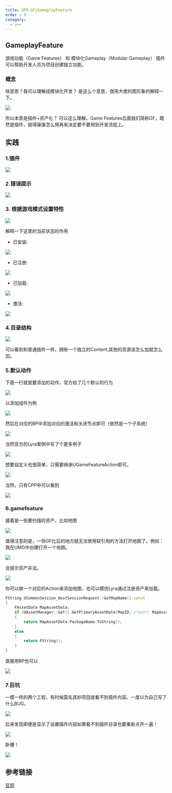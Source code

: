 ```yaml
---
title: GP9.GF|GameplayFeature
order : 9
category:
  - u++
---
```


## GameplayFeature
游戏功能（Game Features） 和 模块化Gameplay（Modular Gameplay） 插件可以帮助开发人员为项目创建独立功能。
### 概念

<ChatMessage avatar="../../assets/emoji/hx.png" :avatarWidth="40" >
啥意思？我可以理解成模块化开发？
</ChatMessage>

<ChatMessage avatar="../../assets/emoji/bqb (2).png" :avatarWidth="40" alignLeft>
是这么个意思，借用大佬的图形象的解释一下。
</ChatMessage>

![](..%2Fassets%2Fgamefeture.jpg)

<ChatMessage avatar="../../assets/emoji/hx.png" :avatarWidth="40" >
所以本质是插件+资产化？
</ChatMessage>

<ChatMessage avatar="../../assets/emoji/bqb (2).png" :avatarWidth="40" alignLeft>
可以这么理解。Game Features后面我们简称GF，既然是插件，就得康康怎么用再来决定要不要用到开发流程上。
</ChatMessage>

## 实践

### 1.插件

![](..%2Fassets%2Fgf.png)

### 2.错误提示

![](..%2Fassets%2Ferrorgf.png)

### 3. 根据游戏模式设置特性

![](..%2Fassets%2Fgfpl2.png)

<ChatMessage avatar="../../assets/emoji/bqb (2).png" :avatarWidth="40" alignLeft>
解释一下这里的当前状态的作用
</ChatMessage>

- 已安装:

![](..%2Fassets%2Finstallgf.png)

- 已注册:

![](..%2Fassets%2Fzc.png)

- 已加载:

![](..%2Fassets%2Floadgf.png)

- 激活:

![](..%2Fassets%2Factivegf.png)

### 4.目录结构

![](..%2Fassets%2Fgamefplugin.png)

<ChatMessage avatar="../../assets/emoji/bqb (2).png" :avatarWidth="40" alignLeft>
可以看到和普通插件一样，拥有一个独立的Content,其他的资源该怎么加就怎么加。
</ChatMessage>

### 5.默认动作

<ChatMessage avatar="../../assets/emoji/bqb (2).png" :avatarWidth="40" alignLeft>
下面一行就是要添加的动作，官方给了几个默认的行为
</ChatMessage>

![](..%2Fassets%2Factiongf.png)

<ChatMessage avatar="../../assets/emoji/bqb (2).png" :avatarWidth="40" alignLeft>
以添加组件为例
</ChatMessage>

![](..%2Fassets%2Fzujian.png)

<ChatMessage avatar="../../assets/emoji/bqb (2).png" :avatarWidth="40" alignLeft>
然后在对应的BP中添加对应的激活和关闭节点即可（依然是一个子系统）
</ChatMessage>

![](..%2Fassets%2Fbpgf.png)

<ChatMessage avatar="../../assets/emoji/bqb (2).png" :avatarWidth="40" alignLeft>
当然官方的Lyra案例中写了个更多例子
</ChatMessage>

![](..%2Fassets%2Factionsou.jpg)

<ChatMessage avatar="../../assets/emoji/bqb (2).png" :avatarWidth="40" alignLeft>
想要自定义也很简单，只需要继承UGameFeatureAction即可。
</ChatMessage>

![](..%2Fassets%2Fpublicaction.png)

<ChatMessage avatar="../../assets/emoji/bqb (2).png" :avatarWidth="40" alignLeft>
当然，只有CPP中可以看到
</ChatMessage>

![](..%2Fassets%2Fcppgf.png)

### 6.gamefeature

<ChatMessage avatar="../../assets/emoji/bqb (2).png" :avatarWidth="40" alignLeft>
接着是一些要扫描的资产，比如地图
</ChatMessage>

![](..%2Fassets%2Fmapgf.png)

<ChatMessage avatar="../../assets/emoji/bqb (2).png" :avatarWidth="40" alignLeft>
值得注意的是，一但GF化后的地方就无法使用软引用的方法打开地图了。例如：我在UMG中创建打开一个地图。
</ChatMessage>

![](..%2Fassets%2Fwidgetmapuse.png)

<ChatMessage avatar="../../assets/emoji/bqb (2).png" :avatarWidth="40" alignLeft>
会提示资产非法。
</ChatMessage>

![](..%2Fassets%2Fzcff.png)

<ChatMessage avatar="../../assets/emoji/bqb (2).png" :avatarWidth="40" alignLeft>
你可以做一个对应的Action来添加地图，也可以模仿Lyra通过注册资产来加载。
</ChatMessage>

```cpp
FString UCommonSession_HostSessionRequest::GetMapName() const
{
	FAssetData MapAssetData;
	if (UAssetManager::Get().GetPrimaryAssetData(MapID, /*out*/ MapAssetData))
	{
		return MapAssetData.PackageName.ToString();
	}
	else
	{
		return FString();
	}
}
```
<ChatMessage avatar="../../assets/emoji/bqb (2).png" :avatarWidth="40" alignLeft>
直接用BP也可以
</ChatMessage>

![](..%2Fassets%2Fgetpr.png)

### 7.巨坑

<ChatMessage avatar="../../assets/emoji/bqb (2).png" :avatarWidth="40" alignLeft>
一模一样的两个工程，有时候莫名其妙项目就看不到插件内容。一度以为自己写了什么BUG。
</ChatMessage>

![](..%2Fassets%2Fwithoutplugin.png)

<ChatMessage avatar="../../assets/emoji/bqb (2).png" :avatarWidth="40" alignLeft>
后来发现即便是显示了设置插件内容如果看不到插件目录也要重新点开一遍！
</ChatMessage>

![](..%2Fassets%2Fkdiefc.png)

<ChatMessage avatar="../../assets/emoji/bqb (6).png" :avatarWidth="40" >
卧槽！
</ChatMessage>

![](..%2Fassets%2Fperfect.png)

## 参考链接
[官网](https://docs.unrealengine.com/5.0/zh-CN/game-features-and-modular-gameplay-in-unreal-engine/)
